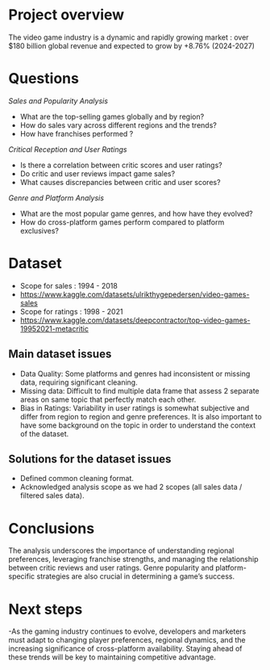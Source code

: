 # Project overview
The video game industry is a dynamic and rapidly growing market : over $180 billion global revenue and expected to grow by +8.76% (2024-2027)

# Questions 

_Sales and Popularity Analysis_
- What are the top-selling games globally and by region?
- How do sales vary across different regions and the trends?
- How have franchises performed ?

_Critical Reception and User Ratings_

- Is there a correlation between critic scores and user ratings?
- Do critic and user reviews impact game sales?
- What causes discrepancies between critic and user scores?

_Genre and Platform Analysis_

- What are the most popular game genres, and how have they evolved?
- How do cross-platform games perform compared to platform exclusives?

# Dataset 

- Scope for sales : 1994 - 2018
- https://www.kaggle.com/datasets/ulrikthygepedersen/video-games-sales
- Scope for ratings : 1998 - 2021
- https://www.kaggle.com/datasets/deepcontractor/top-video-games-19952021-metacritic



## Main dataset issues

- Data Quality: Some platforms and genres had inconsistent or missing data, requiring significant cleaning.
- Missing data: Difficult to find multiple data frame that assess 2 separate areas on same topic that perfectly match each other.
- Bias in Ratings: Variability in user ratings is somewhat subjective and differ from region to region and genre preferences.
It is also important to have some background on the topic in order to understand the context of the dataset.

## Solutions for the dataset issues
- Defined common cleaning format.
- Acknowledged analysis scope as we had 2 scopes (all sales data / filtered sales data).

# Conclusions
The analysis underscores the importance of understanding regional preferences, leveraging franchise strengths, and managing the relationship between critic reviews and user ratings. Genre popularity and platform-specific strategies are also crucial in determining a game’s success.

# Next steps
-As the gaming industry continues to evolve, developers and marketers must adapt to changing player preferences, regional dynamics, and the increasing significance of cross-platform availability. Staying ahead of these trends will be key to maintaining competitive advantage.
